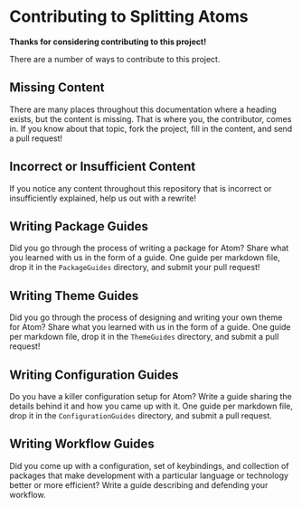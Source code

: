 # Contributing to Splitting Atoms

**Thanks for considering contributing to this project!**

There are a number of ways to contribute to this project.

## Missing Content

There are many places throughout this documentation where a heading exists,
but the content is missing. That is where you, the contributor, comes in. If
you know about that topic, fork the project, fill in the content, and send a
pull request!

## Incorrect or Insufficient Content

If you notice any content throughout this repository that is incorrect or
insufficiently explained, help us out with a rewrite!

## Writing Package Guides

Did you go through the process of writing a package for Atom? Share what you
learned with us in the form of a guide. One guide per markdown file, drop it
in the `PackageGuides` directory, and submit your pull request!

## Writing Theme Guides

Did you go through the process of designing and writing your own theme for
Atom? Share what you learned with us in the form of a guide. One guide per
markdown file, drop it in the `ThemeGuides` directory, and submit a pull
request!

## Writing Configuration Guides

Do you have a killer configuration setup for Atom? Write a guide sharing the
details behind it and how you came up with it. One guide per markdown file,
drop it in the `ConfigurationGuides` directory, and submit a pull request.

## Writing Workflow Guides

Did you come up with a configuration, set of keybindings, and collection of
packages that make development with a particular language or technology
better or more efficient? Write a guide describing and defending your
workflow.
